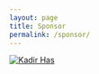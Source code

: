 ```yaml
---
layout: page
title: Sponsor
permalink: /sponsor/
---
```


[![]({{site.baseurl}}/assets/images/kadirhas-logo.png "Kadir Has")](https://khas.edu.tr/en)